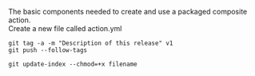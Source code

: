 The basic components needed to create and use a packaged composite action.<br/>
Create a new file called action.yml
```
git tag -a -m "Description of this release" v1
git push --follow-tags
```
```
git update-index --chmod=+x filename
```